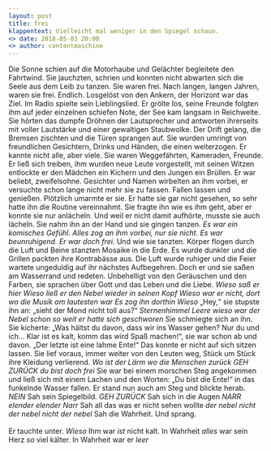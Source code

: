 ```yaml
---
layout: post
title: frei
klappentext: Vielleicht mal weniger in den Spiegel schaun.
<> date: 2018-05-03 20:00
<> author: contentmaschine
---
```

Die Sonne schien auf die Motorhaube und Gelächter begleitete den Fahrtwind. Sie jauchzten, schrien und konnten nicht abwarten sich die Seele aus dem Leib zu tanzen. Sie waren frei. Nach langen, langen Jahren, waren sie frei. Endlich. Losgelöst von den Ankern, der Horizont war das Ziel. Im Radio spielte sein Lieblingslied. Er grölte los, seine Freunde folgten ihm auf jeder einzelnen schiefen Note, der See kam langsam in Reichweite. Sie hörten das dumpfe Dröhnen der Lautsprecher und antworten ihrerseits mit voller Lautstärke und einer gewaltigen Staubwolke. Der Drift gelang, die Bremsen zischten und die Türen sprangen auf. Sie wurden umringt von freundlichen Gesichtern, Drinks und Händen, die einen weiterzogen. Er kannte nicht alle, aber viele. Sie waren Weggefährten, Kameraden, Freunde. Er ließ sich treiben, ihm wurden neue Leute vorgestellt, mit seinen Witzen entlockte er den Mädchen ein Kichern und den Jungen ein Brüllen. Er war beliebt, zweifelsohne. Gesichter und Namen wirbelten an ihm vorbei, er versuchte schon lange nicht mehr sie zu fassen. Fallen lassen und genießen. Plötzlich umarmte er sie. Er hatte sie gar nicht gesehen, so sehr hatte ihn die Routine vereinnahmt. Sie fragte ihn wie es ihm geht, aber er konnte sie nur anlächeln. Und weil er nicht damit aufhörte, musste sie auch lächeln. Sie nahm ihn an der Hand und sie gingen tanzen. <i>Es war ein komisches Gefühl. Alles zog an ihm vorbei, nur sie nicht. Es war beunruhigend. Er war doch frei.</i> Und wie sie tanzten. Körper flogen durch die Luft und Beine stanzten Mosaike in die Erde. Es wurde dunkler und die Grillen packten ihre Kontrabässe aus. Die Luft wurde ruhiger und die Feier wartete ungeduldig auf ihr nächstes Aufbegehren. Doch er und sie saßen am Wasserrand und redeten. Unbehelligt von den Geräuschen und den Farben, sie sprachen über Gott und das Leben und die Liebe. <i>Wieso saß er hier Wieso ließ er den Nebel wieder in seinen Kopf Wieso war er nicht, dort wo die Musik am lautesten war Es zog ihn dorthin Wieso</i> „Hey,“ sie stupste ihn an: „sieht der Mond nicht toll aus?“ <i>Sternenhimmel Leere wieso war der Nebel schon so weit er hatte sich geschworen</i> Sie schmiegte sich an ihn. Sie kicherte: „Was hältst du davon, dass wir ins Wasser gehen? Nur du und ich… Klar ist es kalt, komm das wird Spaß machen!“, sie war schon ab und davon. „Der letzte ist eine lahme Ente!“ Das konnte er nicht auf sich sitzen lassen. Sie lief voraus, immer weiter von den Leuten weg, Stück um Stück ihre Kleidung verlierend. <i>Wo ist der Lärm wo die Menschen zurück GEH ZURÜCK du bist doch frei</i> Sie war bei einem morschen Steg angekommen und ließ sich mit einem Lachen und den Worten: „Du bist die Ente!“ in das funkelnde Wasser fallen. Er stand nun auch am Steg und blickte herab. <i>NEIN</i> Sah sein Spiegelbild. <i>GEH ZURÜCK</i> Sah sich in die Augen <i>NARR elender elender Narr</i> Sah all das was er nicht sehen wollte <i>der nebel nicht der nebel nicht der nebel</i> Sah die Wahrheit. Und sprang.<br><br>
Er tauchte unter. <i>Wieso</i> Ihm war <i>ist</i> nicht kalt. In Wahrheit <i>alles</i> war sein Herz <i>so</i> viel kälter. In Wahrheit war er <i>leer</i>
